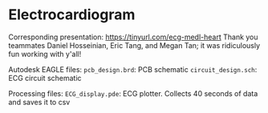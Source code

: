# Electrocardiogram

Corresponding presentation: https://tinyurl.com/ecg-medl-heart
Thank you teammates Daniel Hosseinian, Eric Tang, and Megan Tan; it was ridiculously fun working with y'all!

Autodesk EAGLE files: 
`pcb_design.brd`: PCB schematic
`circuit_design.sch`: ECG circuit schematic

Processing files:
`ECG_display.pde`: ECG plotter. Collects 40 seconds of data and saves it to csv
